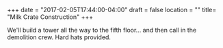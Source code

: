 +++
date = "2017-02-05T17:44:00-04:00"
draft = false
location = ""
title= "Milk Crate Construction"
+++

We'll build a tower all the way to the fifth floor... and then call in the demolition crew. Hard hats provided.